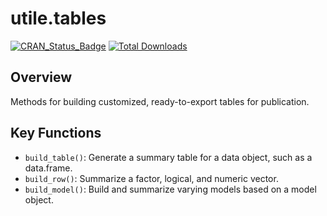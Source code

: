 # utile.tables
[![CRAN_Status_Badge](https://www.r-pkg.org/badges/version/utile.tables)](https://CRAN.R-project.org/package=utile.tables)
[![Total Downloads](https://cranlogs.r-pkg.org/badges/grand-total/utile.tables)](https://CRAN.R-project.org/package=utile.tables)

## Overview
Methods for building customized, ready-to-export tables for publication.

## Key Functions
- `build_table()`: Generate a summary table for a data object, such as a data.frame.
- `build_row()`: Summarize a factor, logical, and numeric vector.
- `build_model()`: Build and summarize varying models based on a model object.
